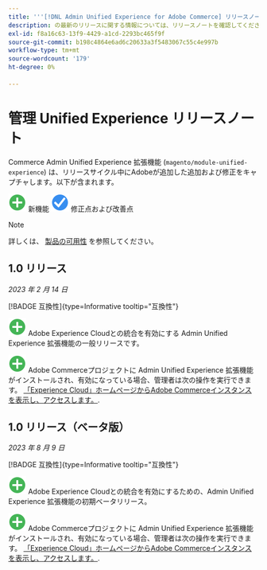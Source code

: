 ```yaml
---
title: '''[!DNL Admin Unified Experience for Adobe Commerce] リリースノート'
description: の最新のリリースに関する情報については、リリースノートを確認してください [!DNL Admin Unified Experience] コマース用の拡張。
exl-id: f8a16c63-13f9-4429-a1cd-2293bc465f9f
source-git-commit: b198c4864e6ad6c20633a3f5483067c55c4e997b
workflow-type: tm+mt
source-wordcount: '179'
ht-degree: 0%

---
```


# 管理 Unified Experience リリースノート

Commerce Admin Unified Experience 拡張機能 (`magento/module-unified-experience`) は、リリースサイクル中にAdobeが追加した追加および修正をキャプチャします。以下が含まれます。

![新規](../assets/new.svg) 新機能
![修正された問題](../assets/fix.svg) 修正点および改善点


>[!NOTE]
>
>詳しくは、 [製品の可用性](https://experienceleague.adobe.com/docs/commerce-operations/release/product-availability.html) を参照してください。

## 1.0 リリース

*2023 年 2 月 14 日*

[!BADGE 互換性]{type=Informative tooltip="互換性"}

![新規](../assets/new.svg) Adobe Experience Cloudとの統合を有効にする Admin Unified Experience 拡張機能の一般リリースです。

![新規](../assets/new.svg) Adobe Commerceプロジェクトに Admin Unified Experience 拡張機能がインストールされ、有効になっている場合、管理者は次の操作を実行できます。 [「Experience Cloud」ホームページからAdobe Commerceインスタンスを表示し、アクセスします。](admin-unified-experience-integration-overview.md).


## 1.0 リリース（ベータ版）

*2023 年 8 月 9 日*

[!BADGE 互換性]{type=Informative tooltip="互換性"}

![新規](../assets/new.svg) Adobe Experience Cloudとの統合を有効にするための、Admin Unified Experience 拡張機能の初期ベータリリース。

![新規](../assets/new.svg) Adobe Commerceプロジェクトに Admin Unified Experience 拡張機能がインストールされ、有効になっている場合、管理者は次の操作を実行できます。 [「Experience Cloud」ホームページからAdobe Commerceインスタンスを表示し、アクセスします。](admin-unified-experience-integration-overview.md).
